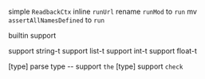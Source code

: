 simple `ReadbackCtx`
inline `runUrl`
rename `runMod` to `run`
mv `assertAllNamesDefined` to `run`

builtin support

support string-t
support list-t
support int-t
support float-t

[type] parse type -- support `the`
[type] support `check`
